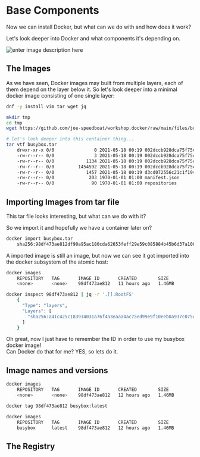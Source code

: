 # Base Components
Now we can install Docker, but what can we do with and how does it work?

Let's look deeper into Docker and what components it's depending on.

![enter image description here](https://github.com/joe-speedboat/workshop.docker/raw/main/images/container-layers.jpg)
## The Images
As we have seen, Docker images may built from multiple layers, each of them depend on the layer below it.
So let's look deeper into a minimal docker image consisting of one single layer:
```bash
dnf -y install vim tar wget jq

mkdir tmp
cd tmp
wget https://github.com/joe-speedboat/workshop.docker/raw/main/files/busybox.tar

# let's look deeper into this container thing...
tar vtf busybox.tar
	drwxr-xr-x 0/0               0 2021-05-18 00:19 002dccb928dca75f75cdf7accaedcb7f86dadc3806a4145253df1c71e578c5e5/
	-rw-r--r-- 0/0               3 2021-05-18 00:19 002dccb928dca75f75cdf7accaedcb7f86dadc3806a4145253df1c71e578c5e5/VERSION
	-rw-r--r-- 0/0            1134 2021-05-18 00:19 002dccb928dca75f75cdf7accaedcb7f86dadc3806a4145253df1c71e578c5e5/json
	-rw-r--r-- 0/0         1454592 2021-05-18 00:19 002dccb928dca75f75cdf7accaedcb7f86dadc3806a4145253df1c71e578c5e5/layer.tar
	-rw-r--r-- 0/0            1457 2021-05-18 00:19 d3cd072556c21c1f1940bd536675b97d7d419a2287d6bb3bd5044ea7466db788.json
	-rw-r--r-- 0/0             203 1970-01-01 01:00 manifest.json
	-rw-r--r-- 0/0              90 1970-01-01 01:00 repositories
```

## Importing Images from tar file
This tar file looks interesting, but what can we do with it?


So we import it and hopefully we have a container later on?
```bash
docker import busybox.tar
	sha256:98df473ae812df90a95ac180cda62653feff29e59c085884b45b6d37a10658c2
```
A imported image is still an image, but now we can see it got imported into the docker subsystem of the atomic host:
```bash
docker images
	REPOSITORY   TAG       IMAGE ID       CREATED        SIZE
	<none>       <none>    98df473ae812   11 hours ago   1.46MB

docker inspect 98df473ae812 | jq -r '.[].RootFS'
	{
	  "Type": "layers",
	  "Layers": [
	    "sha256:a41c425c183934031a76f4a3eaaa4ac75ed99e9f10eeb0a937c075c294434ff8"
	  ]
	}
```
Oh great, now I just have to remember the ID in order to use my busybox docker image!   
Can Docker do that for me? YES, so lets do it.

## Image names and versions
```bash
docker images
	REPOSITORY   TAG       IMAGE ID       CREATED        SIZE
	<none>       <none>    98df473ae812   12 hours ago   1.46MB

docker tag 98df473ae812 busybox:latest

docker images
	REPOSITORY   TAG       IMAGE ID       CREATED        SIZE
	busybox      latest    98df473ae812   12 hours ago   1.46MB
```


## The Registry


<!--stackedit_data:
eyJoaXN0b3J5IjpbLTU2NDg5NzE0NCwtNTQ5NjAyOTMwLDE1NT
IwNTUwNzcsMTQ4MTg2NTM2Nyw5MTg2Mjk4ODYsLTE0OTYxOTg5
MzYsNjE5NDcwNDIyXX0=
-->